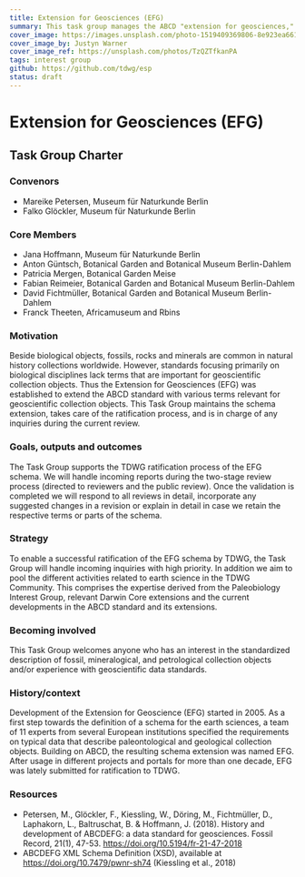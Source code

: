 ```yaml
---
title: Extension for Geosciences (EFG)
summary: This task group manages the ABCD "extension for geosciences," which creates adds vocabularies for concepts used in collections of geoscience specimens. 
cover_image: https://images.unsplash.com/photo-1519409369806-8e923ea66184
cover_image_by: Justyn Warner
cover_image_ref: https://unsplash.com/photos/TzQZTfkanPA
tags: interest group
github: https://github.com/tdwg/esp
status: draft
---
```


# Extension for Geosciences (EFG) 
##  Task Group Charter

### Convenors
- Mareike Petersen, Museum für Naturkunde Berlin
- Falko Glöckler, Museum für Naturkunde Berlin

### Core Members
- Jana Hoffmann, Museum für Naturkunde Berlin
- Anton Güntsch, Botanical Garden and Botanical Museum Berlin-Dahlem
- Patricia Mergen, Botanical Garden Meise
- Fabian Reimeier, Botanical Garden and Botanical Museum Berlin-Dahlem
- David Fichtmüller, Botanical Garden and Botanical Museum Berlin-Dahlem
- Franck Theeten, Africamuseum and Rbins 

### Motivation
Beside biological objects, fossils, rocks and minerals are common in natural history collections worldwide. However, standards focusing primarily on biological disciplines lack terms that are important for geoscientific collection objects. Thus the Extension for Geosciences (EFG) was established to extend the ABCD standard with various terms relevant for geoscientific collection objects. This Task Group maintains the schema extension, takes care of the ratification process, and is in charge of any inquiries during the current review.

### Goals, outputs and outcomes
The Task Group supports the TDWG ratification process of the EFG schema. We will handle incoming reports during the two-stage review process (directed to reviewers and the public review). Once the validation is completed we will respond to all reviews in detail, incorporate any suggested changes in a revision or explain in detail in case we retain the respective terms or parts of the schema. 

### Strategy
To enable a successful ratification of the EFG schema by TDWG, the Task Group will handle incoming inquiries with high priority. In addition we aim to pool the different activities related to earth science in the TDWG Community. This comprises the expertise derived from the Paleobiology Interest Group, relevant Darwin Core extensions and the current developments in the ABCD standard and its extensions. 

### Becoming involved
This Task Group welcomes anyone who has an interest in the standardized description of fossil, mineralogical, and petrological collection objects and/or experience with geoscientific data standards. 

### History/context
Development of the Extension for Geoscience (EFG) started in 2005. As a first step towards the definition of a schema for the earth sciences, a team of 11 experts from several European institutions specified the requirements on typical data that describe paleontological and geological collection objects. Building on ABCD, the resulting schema extension was named EFG. After usage in different projects and portals for more than one decade, EFG was lately submitted for ratification to TDWG.

### Resources
- Petersen, M., Glöckler, F., Kiessling, W., Döring, M., Fichtmüller, D., Laphakorn, L.,  Baltruschat, B. & Hoffmann, J. (2018). History and development of ABCDEFG: a data standard for geosciences. Fossil Record, 21(1), 47-53. https://doi.org/10.5194/fr-21-47-2018
- ABCDEFG XML Schema Definition (XSD), available at https://doi.org/10.7479/pwnr-sh74 (Kiessling et al., 2018)
